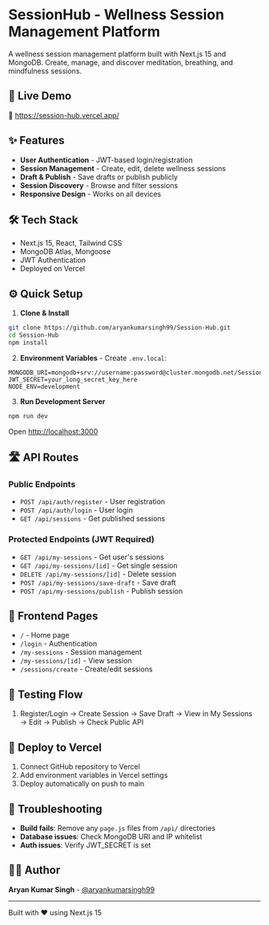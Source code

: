 # SessionHub - Wellness Session Management Platform

A wellness session management platform built with Next.js 15 and MongoDB. Create, manage, and discover meditation, breathing, and mindfulness sessions.

## 🚀 Live Demo
🔗  https://session-hub.vercel.app/

## ✨ Features
- **User Authentication** - JWT-based login/registration
- **Session Management** - Create, edit, delete wellness sessions
- **Draft & Publish** - Save drafts or publish publicly
- **Session Discovery** - Browse and filter sessions
- **Responsive Design** - Works on all devices

## 🛠️ Tech Stack
- Next.js 15, React, Tailwind CSS
- MongoDB Atlas, Mongoose
- JWT Authentication
- Deployed on Vercel

## ⚙️ Quick Setup

1. **Clone & Install**
```bash
git clone https://github.com/aryankumarsingh99/Session-Hub.git
cd Session-Hub
npm install
```

2. **Environment Variables** - Create `.env.local`:
```env
MONGODB_URI=mongodb+srv://username:password@cluster.mongodb.net/SessionHub
JWT_SECRET=your_long_secret_key_here
NODE_ENV=development
```

3. **Run Development Server**
```bash
npm run dev
```
Open [http://localhost:3000](http://localhost:3000)

## 🛣️ API Routes

### Public Endpoints
- `POST /api/auth/register` - User registration
- `POST /api/auth/login` - User login  
- `GET /api/sessions` - Get published sessions

### Protected Endpoints (JWT Required)
- `GET /api/my-sessions` - Get user's sessions
- `GET /api/my-sessions/[id]` - Get single session
- `DELETE /api/my-sessions/[id]` - Delete session
- `POST /api/my-sessions/save-draft` - Save draft
- `POST /api/my-sessions/publish` - Publish session

## 📱 Frontend Pages
- `/` - Home page
- `/login` - Authentication
- `/my-sessions` - Session management
- `/my-sessions/[id]` - View session
- `/sessions/create` - Create/edit sessions

## 🧪 Testing Flow
1. Register/Login → Create Session → Save Draft → View in My Sessions → Edit → Publish → Check Public API

## 🚀 Deploy to Vercel
1. Connect GitHub repository to Vercel
2. Add environment variables in Vercel settings
3. Deploy automatically on push to main

## 🐛 Troubleshooting
- **Build fails**: Remove any `page.js` files from `/api/` directories
- **Database issues**: Check MongoDB URI and IP whitelist
- **Auth issues**: Verify JWT_SECRET is set

## 👨‍💻 Author
**Aryan Kumar Singh** - [@aryankumarsingh99](https://github.com/aryankumarsingh99)

---
Built with ❤️ using Next.js 15
